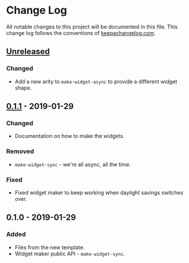 # Change Log
All notable changes to this project will be documented in this file. This change log follows the conventions of [keepachangelog.com](http://keepachangelog.com/).

## [Unreleased]
### Changed
- Add a new arity to `make-widget-async` to provide a different widget shape.

## [0.1.1] - 2019-01-29
### Changed
- Documentation on how to make the widgets.

### Removed
- `make-widget-sync` - we're all async, all the time.

### Fixed
- Fixed widget maker to keep working when daylight savings switches over.

## 0.1.0 - 2019-01-29
### Added
- Files from the new template.
- Widget maker public API - `make-widget-sync`.

[Unreleased]: https://github.com/your-name/advent2018/compare/0.1.1...HEAD
[0.1.1]: https://github.com/your-name/advent2018/compare/0.1.0...0.1.1
